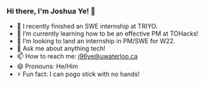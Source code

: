 ### Hi there, I'm Joshua Ye! 👋

- 🔭 I recently finished an SWE internship at TRIYO.
- 🌱 I’m currently learning how to be an effective PM at TOHacks!
- 🤔 I’m looking to land an internship in PM/SWE for W22.
- 💬 Ask me about anything tech!
- 📫 How to reach me: j96ye@uwaterloo.ca
- 😄 Pronouns: He/Him
- ⚡ Fun fact: I can pogo stick with no hands!
